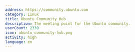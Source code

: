 ```yaml
---
address: https://community.ubuntu.com
category: Linux
title: Ubuntu Community Hub
description: The meeting point for the Ubuntu community.
userCount: 2339
icon: ubuntu-community-hub.png
activity: high
language: en
---
```

